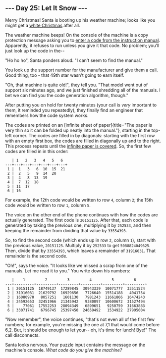 ## \-\-- Day 25: Let It Snow \-\--

Merry Christmas! Santa is booting up his weather machine; looks like you
might get a [white Christmas](1) after all.

The weather machine beeps! On the console of the machine is a copy
protection message asking you to [enter a code from the instruction
manual](https://en.wikipedia.org/wiki/Copy_protection#Early_video_games).
Apparently, it refuses to run unless you give it that code. No problem;
you\'ll just look up the code in the\--

\"Ho ho ho\", Santa ponders aloud. \"I can\'t seem to find the manual.\"

You look up the support number for the manufacturer and give them a
call. Good thing, too - that 49th star wasn\'t going to earn itself.

\"Oh, that machine is quite old!\", they tell you. \"That model went out
of support six minutes ago, and we just finished shredding all of the
manuals. I bet we can find you the code generation algorithm, though.\"

After putting you on hold for twenty minutes (your call is *very*
important to them, it reminded you repeatedly), they finally find an
engineer that remembers how the code system works.

The codes are printed on an [infinite sheet of
paper]{title="The paper is very thin so it can be folded up neatly into the manual."},
starting in the top-left corner. The codes are filled in by diagonals:
starting with the first row with an empty first box, the codes are
filled in diagonally up and to the right. This process repeats until the
[infinite paper is
covered](https://en.wikipedia.org/wiki/Cantor's_diagonal_argument). So,
the first few codes are filled in in this order:

       | 1   2   3   4   5   6  
    ---+---+---+---+---+---+---+
     1 |  1   3   6  10  15  21
     2 |  2   5   9  14  20
     3 |  4   8  13  19
     4 |  7  12  18
     5 | 11  17
     6 | 16

For example, the 12th code would be written to row `4`, column `2`; the
15th code would be written to row `1`, column `5`.

The voice on the other end of the phone continues with how the codes are
actually generated. The first code is `20151125`. After that, each code
is generated by taking the previous one, multiplying it by `252533`, and
then keeping the remainder from dividing that value by `33554393`.

So, to find the second code (which ends up in row `2`, column `1`),
start with the previous value, `20151125`. Multiply it by `252533` to
get `5088824049625`. Then, divide that by `33554393`, which leaves a
remainder of `31916031`. That remainder is the second code.

\"Oh!\", says the voice. \"It looks like we missed a scrap from one of
the manuals. Let me read it to you.\" You write down his numbers:

       |    1         2         3         4         5         6
    ---+---------+---------+---------+---------+---------+---------+
     1 | 20151125  18749137  17289845  30943339  10071777  33511524
     2 | 31916031  21629792  16929656   7726640  15514188   4041754
     3 | 16080970   8057251   1601130   7981243  11661866  16474243
     4 | 24592653  32451966  21345942   9380097  10600672  31527494
     5 |    77061  17552253  28094349   6899651   9250759  31663883
     6 | 33071741   6796745  25397450  24659492   1534922  27995004

\"Now remember\", the voice continues, \"that\'s not even all of the
first few numbers; for example, you\'re missing the one at 7,1 that
would come before 6,2. But, it should be enough to let your\-- oh, it\'s
time for lunch! Bye!\" The call disconnects.

Santa looks nervous. Your puzzle input contains the message on the
machine\'s console. *What code do you give the machine?*
